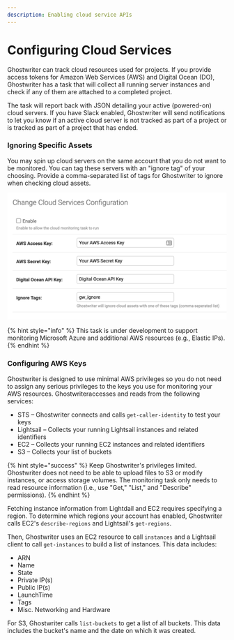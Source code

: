```yaml
---
description: Enabling cloud service APIs
---
```


# Configuring Cloud Services

Ghostwriter can track cloud resources used for projects. If you provide access tokens for Amazon Web Services (AWS) and Digital Ocean (DO), Ghostwriter has a task that will collect all running server instances and check if any of them are attached to a completed project.

The task will report back with JSON detailing your active (powered-on) cloud servers. If you have Slack enabled, Ghostwriter will send notifications to let you know if an active cloud server is not tracked as part of a project or is tracked as part of a project that has ended.

### Ignoring Specific Assets

You may spin up cloud servers on the same account that you do not want to be monitored. You can tag these servers with an "ignore tag" of your choosing. Provide a comma-separated list of tags for Ghostwriter to ignore when checking cloud assets.

![Cloud Services Configuration](<../../.gitbook/assets/image (10) (1).png>)

{% hint style="info" %}
This task is under development to support monitoring Microsoft Azure and additional AWS resources (e.g., Elastic IPs).
{% endhint %}

### Configuring AWS Keys

Ghostwriter is designed to use minimal AWS privileges so you do not need to assign any serious privileges to the keys you use for monitoring your AWS resources. Ghostwriteraccesses and reads from the following services:

* STS – Ghostwriter connects and calls `get-caller-identity` to test your keys
* Lightsail – Collects your running Lightsail instances and related identifiers
* EC2 – Collects your running EC2 instances and related identifiers
* S3 – Collects your list of buckets

{% hint style="success" %}
Keep Ghostwriter's privileges limited. Ghostwriter does not need to be able to upload files to S3 or modify instances, or access storage volumes. The monitoring task only needs to read resource information (i.e., use "Get," "List," and "Describe" permissions).
{% endhint %}

Fetching instance information from Lightdail and EC2 requires specifying a region. To determine which regions your account has enabled, Ghostwriter calls EC2's `describe-regions` and Lightsail's `get-regions`.

Then, Ghostwriter uses an EC2 resource to call `instances` and a Lightsail client to call `get-instances` to build a list of instances. This data includes:

* ARN
* Name
* State
* Private IP(s)
* Public IP(s)
* LaunchTime
* Tags
* Misc. Networking and Hardware

For S3, Ghostwriter calls `list-buckets` to get a list of all buckets.  This data includes the bucket's name and the date on which it was created.



